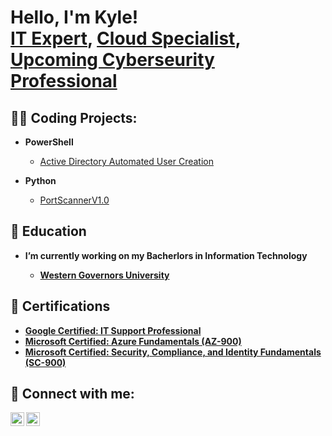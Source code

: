 <h1>Hello, I'm Kyle! <br/><a href="https://github.com/Kmac907">IT Expert</a>, <a href="https://www.linkedin.com/in/kyle-andrew-maclachlan/">Cloud Specialist</a>, <a href="https://kmac907.tech/">Upcoming Cyberseurity Professional</a></h1>

<h2>👨‍💻 Coding Projects:</h2>

- <b>PowerShell</b>
  - [Active Directory Automated User Creation](https://github.com/Kmac907/ActiveDirectoryLab)


- <b>Python</b>
  - [PortScannerV1.0](https://github.com/Kmac907/PortScannerV1.0)

<h2>📜 Education</h2>

- <b>I’m currently working on my Bacherlors in Information Technology<b>
  - [Western Governors University](https://www.wgu.edu/online-it-degrees/information-technology-bachelors-program.html)
  
<h2>🥇 Certifications</h2>

- [Google Certified: IT Support Professional](https://www.credly.com/badges/dff49e92-fcde-4998-97c2-ce185d8f4980/public_url)
- [Microsoft Certified: Azure Fundamentals (AZ-900)](https://www.credly.com/badges/6294d6b1-3b13-4438-990c-e4d69bfc070f/public_url)
- [Microsoft Certified: Security, Compliance, and Identity Fundamentals (SC-900)](https://www.credly.com/badges/b8627f7d-3661-4793-a633-a6bdb319504e/public_url)

<h2> 🤳 Connect with me:</h2>

[<img align="left" alt="KyleMaclachlan | LinkedIn" width="22px" src="https://cdn.jsdelivr.net/npm/simple-icons@v3/icons/linkedin.svg" />][linkedin]

[<img align="left" alt="Jonathan Williams | Website" width="22px" src="https://emojipedia-us.s3.dualstack.us-west-1.amazonaws.com/thumbs/160/facebook/327/globe-with-meridians_1f310.png" />][Website]

[Website]: https://kmac907.tech/
[linkedin]: https://www.linkedin.com/in/kyle-andrew-maclachlan/

